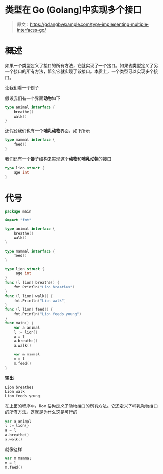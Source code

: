 # 类型在 Go (Golang)中实现多个接口

> 原文：<https://golangbyexample.com/type-implementing-multiple-interfaces-go/>

# 概述

如果一个类型定义了接口的所有方法，它就实现了一个接口。如果该类型定义了另一个接口的所有方法，那么它就实现了该接口。本质上，一个类型可以实现多个接口。

让我们看一个例子

假设我们有一个界面**动物**如下

```go
type animal interface {
    breathe()
    walk()
}
```

还假设我们也有一个**哺乳动物**界面，如下所示

```go
type mammal interface {
    feed()
}
```

我们还有一个**狮子**结构来实现这个**动物**和**哺乳动物**的接口

```go
type lion struct {
    age int
}
```

# **代号**

```go
package main

import "fmt"

type animal interface {
    breathe()
    walk()
}

type mammal interface {
    feed()
}

type lion struct {
     age int
}
func (l lion) breathe() {
    fmt.Println("Lion breathes")
}
func (l lion) walk() {
    fmt.Println("Lion walk")
}
func (l lion) feed() {
    fmt.Println("Lion feeds young")
}
func main() {
    var a animal
    l := lion{}
    a = l
    a.breathe()
    a.walk()

    var m mammal
    m = l
    m.feed()
}
```

**输出**

```go
Lion breathes
Lion walk
Lion feeds young
```

在上面的程序中，lion 结构定义了动物接口的所有方法。它还定义了哺乳动物接口的所有方法。这就是为什么这是可行的

```go
var a animal
l := lion{}
a = l
a.breathe()
a.walk()
```

就像这样

```go
var m mammal
m = l
m.feed()
```